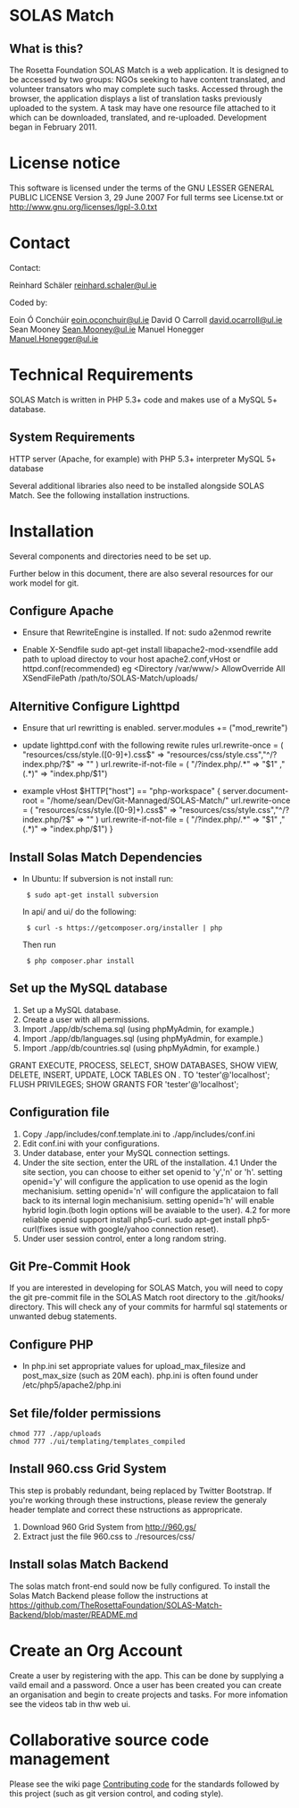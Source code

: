SOLAS Match
====================


## What is this?

The Rosetta Foundation SOLAS Match is a web application. It
is designed to be accessed by two groups: NGOs seeking to have content
translated, and volunteer transators who may complete such tasks.
Accessed through the browser, the application displays a list of
translation tasks previously uploaded to the system. A task may have
one resource file attached to it which can be downloaded, translated,
and re-uploaded. Development began in February 2011.

# License notice

This software is licensed under the terms of the GNU LESSER GENERAL PUBLIC LICENSE
                       Version 3, 29 June 2007
For full terms see License.txt or http://www.gnu.org/licenses/lgpl-3.0.txt

# Contact

Contact:

  Reinhard Schäler <reinhard.schaler@ul.ie>

Coded by:

  Eoin Ó Conchúir   <eoin.oconchuir@ul.ie>
  David O Carroll   <david.ocarroll@ul.ie>
  Sean Mooney       <Sean.Mooney@ul.ie>
  Manuel Honegger   <Manuel.Honegger@ul.ie>	

# Technical Requirements

SOLAS Match is written in PHP 5.3+ code and makes use of
a MySQL 5+ database.

## System Requirements

HTTP server (Apache, for example) with PHP 5.3+ interpreter MySQL 5+
database

Several additional libraries also need to be installed alongside
SOLAS Match. See the following installation instructions.



# Installation

Several components and directories need to be set up.

Further below in this document, there are also several resources for our work model for git.

## Configure Apache

 * Ensure that RewriteEngine is installed. If not:
   sudo a2enmod rewrite
   
 * Enable X-Sendfile
   sudo apt-get install libapache2-mod-xsendfile
    add path to upload directoy to vour host apache2.conf,vHost or httpd.conf(recommended) eg 
    <Directory /var/www/>
		AllowOverride All
		XSendFilePath /path/to/SOLAS-Match/uploads/
    </Directory>


## Alternitive Configure Lighttpd
 * Ensure that url rewritting is enabled.
    server.modules += ("mod_rewrite")

 * update lighttpd.conf with the following rewite rules
    url.rewrite-once = ( "resources/css/style.([0-9]+).css$" => "resources/css/style.css","^/?index.php/?$" => ""  )
    url.rewrite-if-not-file = ( "/?index.php/.*" => "$1" ,"(.*)" => "index.php/$1")

 * example vHost 
   $HTTP["host"] == "php-workspace" {
      server.document-root = "/home/sean/Dev/Git-Mannaged/SOLAS-Match/"
      url.rewrite-once = ( "resources/css/style.([0-9]+).css$" => "resources/css/style.css","^/?index.php/?$" => ""  )
      url.rewrite-if-not-file = ( "/?index.php/.*" => "$1" ,"(.*)" => "index.php/$1")
   }


## Install Solas Match Dependencies

 * In Ubuntu:
    If subversion is not install run:
    
        $ sudo apt-get install subversion

	In api/ and ui/ do the following:

        $ curl -s https://getcomposer.org/installer | php

    Then run 
        
        $ php composer.phar install

## Set up the MySQL database

1. Set up a MySQL database.
2. Create a user with all permissions.
3. Import ./app/db/schema.sql (using phpMyAdmin, for example.)
3. Import ./app/db/languages.sql (using phpMyAdmin, for example.)
3. Import ./app/db/countries.sql (using phpMyAdmin, for example.)
    
GRANT EXECUTE, PROCESS, SELECT, SHOW DATABASES, SHOW VIEW, DELETE, INSERT, UPDATE, LOCK TABLES  ON *.* TO 'tester'@'localhost';
FLUSH PRIVILEGES;
SHOW GRANTS FOR 'tester'@'localhost';

## Configuration file
    
1.  Copy ./app/includes/conf.template.ini to ./app/includes/conf.ini
2.  Edit conf.ini with your configurations.
3.  Under database, enter your MySQL connection settings.
4.  Under the site section, enter the URL of the installation.
4.1 Under the site section, you can choose to either set openid to 'y','n' or 'h'.
    setting openid='y' will configure the application to use openid as the login mechanisium.
    setting openid='n' will configure the applicataion to fall back to its internal login mechanisium.
    setting openid='h' will enable hybrid login.(both login options will be avaiable to the user).
4.2 for more reliable openid support install php5-curl. sudo apt-get install php5-curl(fixes issue with google/yahoo connection reset).
5.  Under user session control, enter a long random string.

## Git Pre-Commit Hook

If you are interested in developing for SOLAS Match, you will need to copy the git pre-commit file in the SOLAS Match root directory to the .git/hooks/ directory.
This will check any of your commits for harmful sql statements or unwanted debug statements.

## Configure PHP

 * In php.ini set appropriate values for upload_max_filesize and post_max_size (such as 20M each).
   php.ini is often found under /etc/php5/apache2/php.ini

## Set file/folder permissions

    chmod 777 ./app/uploads
    chmod 777 ./ui/templating/templates_compiled

## Install 960.css Grid System

This step is probably redundant, being replaced by Twitter Bootstrap. If you're working
through these instructions, please review the generaly header template and correct these
nstructions as appropricate.

1. Download 960 Grid System from http://960.gs/
2. Extract just the file 960.css to ./resources/css/

## Install solas Match Backend
The solas match front-end sould now be fully configured.
To install the Solas Match Backend please follow the instructions at 
https://github.com/TheRosettaFoundation/SOLAS-Match-Backend/blob/master/README.md



# Create an Org Account

Create a user by registering with the app. This can be done  by supplying a vaild email and a password.
Once a user has been created you can create an organisation and begin to create projects and tasks.
For more infomation see the videos tab in thw web ui.



# Collaborative source code management

Please see the wiki page [Contributing code](https://github.com/TheRosettaFoundation/SOLAS-Match/wiki/Contributing-code)
for the standards followed by this project (such as git version control, and coding
style).

